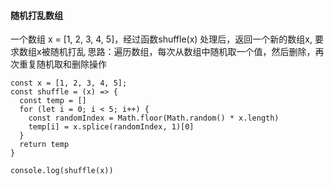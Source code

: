 #### 随机打乱数组
一个数组 x = [1, 2, 3, 4, 5]，经过函数shuffle(x) 处理后，返回一个新的数组x, 要求数组x被随机打乱
思路：遍历数组，每次从数组中随机取一个值，然后删除，再次重复随机取和删除操作
```
const x = [1, 2, 3, 4, 5];
const shuffle = (x) => {
  const temp = []
  for (let i = 0; i < 5; i++) {
    const randomIndex = Math.floor(Math.random() * x.length)
    temp[i] = x.splice(randomIndex, 1)[0]
  }
  return temp
}

console.log(shuffle(x))
```